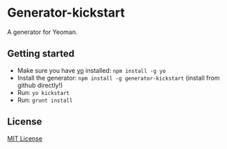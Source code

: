 # Generator-kickstart

A generator for Yeoman.

## Getting started
- Make sure you have [yo](https://github.com/yeoman/yo) installed:
    `npm install -g yo`
- Install the generator: `npm install -g generator-kickstart` (install from github directly!)
- Run: `yo kickstart`
- Run: `grunt install`

## License
[MIT License](http://en.wikipedia.org/wiki/MIT_License)
